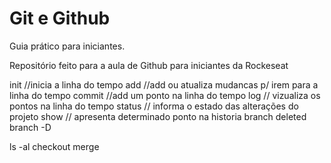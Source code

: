 # Git e Github

Guia prático para iniciantes.

Repositório feito para a aula de Github para iniciantes da Rockeseat

init //inicia a linha do tempo
add //add ou atualiza mudancas p/ irem para a linha do tempo
commit //add um ponto na linha do tempo
log // vizualiza os pontos na linha do tempo
status // informa o estado das alterações do projeto
show // apresenta determinado ponto na historia
branch
deleted branch -D

ls -al
checkout
merge
